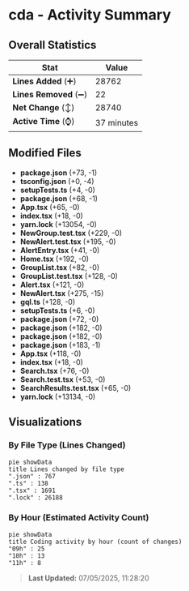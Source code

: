 # cda - Activity Summary 

## Overall Statistics

| Stat                   | Value                                                             |
| ---------------------- | ----------------------------------------------------------------- |
| **Lines Added** (➕)   | 28762                                          |
| **Lines Removed** (➖) | 22                                        |
| **Net Change** (↕)    | 28740                |
| **Active Time** (⌚)   | 37 minutes |


## Modified Files
- **package.json** (+73, -1)
- **tsconfig.json** (+0, -4)
- **setupTests.ts** (+4, -0)
- **package.json** (+68, -1)
- **App.tsx** (+65, -0)
- **index.tsx** (+18, -0)
- **yarn.lock** (+13054, -0)
- **NewGroup.test.tsx** (+229, -0)
- **NewAlert.test.tsx** (+195, -0)
- **AlertEntry.tsx** (+41, -0)
- **Home.tsx** (+192, -0)
- **GroupList.tsx** (+82, -0)
- **GroupList.test.tsx** (+128, -0)
- **Alert.tsx** (+121, -0)
- **NewAlert.tsx** (+275, -15)
- **gql.ts** (+128, -0)
- **setupTests.ts** (+6, -0)
- **package.json** (+72, -0)
- **package.json** (+182, -0)
- **package.json** (+182, -0)
- **package.json** (+183, -1)
- **App.tsx** (+118, -0)
- **index.tsx** (+18, -0)
- **Search.tsx** (+76, -0)
- **Search.test.tsx** (+53, -0)
- **SearchResults.test.tsx** (+65, -0)
- **yarn.lock** (+13134, -0)

## Visualizations

### By File Type (Lines Changed)

```mermaid
pie showData
title Lines changed by file type
".json" : 767
".ts" : 138
".tsx" : 1691
".lock" : 26188
```

### By Hour (Estimated Activity Count)

```mermaid
pie showData
title Coding activity by hour (count of changes)
"09h" : 25
"10h" : 13
"11h" : 8
```


> **Last Updated:** 07/05/2025, 11:28:20